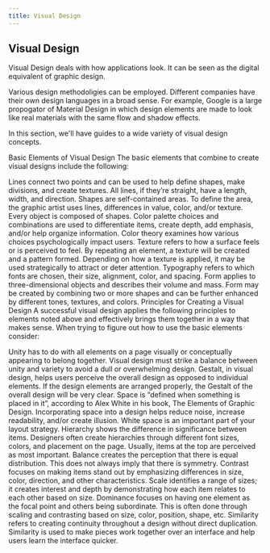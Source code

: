 ```yaml
---
title: Visual Design
---
```

## Visual Design

Visual Design deals with how applications look. It can be seen as the digital equivalent of graphic design.

Various design methodoligies can be employed. Different companies have their own design languages in a broad sense. For example, Google is a large propogator of Material Design in which design elements are made to look like real materials with the same flow and shadow effects.

In this section, we'll have guides to a wide variety of visual design concepts.

Basic Elements of Visual Design
The basic elements that combine to create visual designs include the following:

Lines connect two points and can be used to help define shapes, make divisions, and create textures.  All lines, if they’re straight, have a length, width, and direction.
Shapes are self-contained areas.  To define the area, the graphic artist uses lines, differences in value, color, and/or texture.  Every object is composed of shapes.
Color palette choices and combinations are used to differentiate items, create depth, add emphasis, and/or help organize information.  Color theory examines how various choices psychologically impact users.
Texture refers to how a surface feels or is perceived to feel. By repeating an element, a texture will be created and a pattern formed. Depending on how a texture is applied, it may be used strategically to attract or deter attention.
Typography refers to which fonts are chosen, their size, alignment, color, and spacing.
Form applies to three-dimensional objects and describes their volume and mass.  Form may be created by combining two or more shapes and can be further enhanced by different tones, textures, and colors.
Principles for Creating a Visual Design
A successful visual design applies the following principles to elements noted above and effectively brings them together in a way that makes sense.  When trying to figure out how to use the basic elements consider:

Unity has to do with all elements on a page visually or conceptually appearing to belong together. Visual design must strike a balance between unity and variety to avoid a dull or overwhelming design.
Gestalt, in visual design, helps users perceive the overall design as opposed to individual elements. If the design elements are arranged properly, the Gestalt of the overall design will be very clear.
Space is “defined when something is placed in it”, according to Alex White in his book, The Elements of Graphic Design. Incorporating space into a design helps reduce noise, increase readability, and/or create illusion. White space is an important part of your layout strategy.
Hierarchy shows the difference in significance between items.  Designers often create hierarchies through different font sizes, colors, and placement on the page. Usually, items at the top are perceived as most important.
Balance creates the perception that there is equal distribution.  This does not always imply that there is symmetry.
Contrast focuses on making items stand out by emphasizing differences in size, color, direction, and other characteristics.
Scale identifies a range of sizes; it creates interest and depth by demonstrating how each item relates to each other based on size.
Dominance focuses on having one element as the focal point and others being subordinate.  This is often done through scaling and contrasting based on size, color, position, shape, etc.
Similarity refers to creating continuity throughout a design without direct duplication. Similarity is used to make pieces work together over an interface and help users learn the interface quicker.


